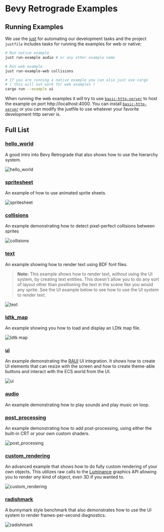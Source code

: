 # Bevy Retrograde Examples

## Running Examples

We use the [just] for automating our development tasks and the project `justfile` includes tasks for
running the examples for web or native:

```bash
# Run native example
just run-example audio # or any other example name

# Run web example
just run-example-web collisions

# If you are running a native example you can also just use cargo
# ( this will not work for web examples )
cargo run --example ui
```

When running the web examples it will try to use [`basic-http-server`] to host the example on port
http://localhost:4000. You can install [`basic-http-server`] or you can modify the justfile to use
whatever your favorite development http server is.

[just]: https://github.com/casey/just
[`basic-http-server`]: https://github.com/brson/basic-http-server

## Full List

### [hello_world]

A good intro into Bevy Retrograde that also shows how to use the hierarchy system.

![hello_world](./screenshots/hello_world.gif)

[hello_world]: ./hello_world.rs

### [spritesheet]

An example of how to use animated sprite sheets.

![spritesheet](./screenshots/spritesheet.gif)

[spritesheet]: ./spritesheet.rs

### [collisions]

An example demonstrating how to detect pixel-perfect collisions between sprites

![collisions](./screenshots/collisions.gif)

[collisions]: ./collisions.rs

### [text]

An example showing how to render text using BDF font files.

> **Note:** This example shows how to render text, _without_ using the UI system, by creating text entities. This doesn't allow you to do any sort of layout other than positioning the text in the scene like you would any sprite. See the UI example below to see how to use the UI system to render text.

![text](./screenshots/text.png)

[text]: ./text.rs

### [ldtk_map]

An example showing you how to load and display an LDtk map file.

![ldtk map](./screenshots/ldtk_map.png)

[ldtk_map]: ./ldtk_map.rs

### [ui]

An example demonstrating the [RAUI] UI integration. It shows how to create UI elements that can resize with the screen and how to create theme-able buttons and interact with the ECS world from the UI.

[raui]: https://raui-labs.github.io/raui/

![ui](./screenshots/ui.gif)

[ui]: ./ui.rs

### [audio]

An example demonstrating how to play sounds and play music on loop.

[audio]: ./audio.rs

### [post_processing]

An example demonstrating how to add post-processing, using either the built-in CRT or your own custom shaders.

![post_processing](./screenshots/post_processing.png)

[post_processing]: ./post_processing.rs

### [custom_rendering]

An advanced example that shows how to do fully custom rendering of your own objects. This utilizes
raw calls to the [Luminance] graphics API allowing you to render _any_ kind of object, even 3D if you wanted to.

![custom_rendering](./screenshots/custom_rendering.gif)

[luminance]: https://github.com/phaazon/luminance-rs
[custom_rendering]: ./custom_rendering.rs

### [radishmark]

A bunnymark style benchmark that also demonstrates how to use the UI system to render frames-per-second diagnostics.

![radishmark](./screenshots/radishmark.gif)

[radishmark]: ./radishmark.rs
